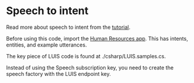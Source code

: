 # Speech to intent 
Read more about speech to intent from the [tutorial](https://aka.ms/luis-intent-recognition-tutorial). 

Before using this code, import the [Human Resources app](../../quickstarts/HumanResources.json). This has intents, entities, and example utterances. 

The key piece of LUIS code is found at ./csharp/LUIS.samples.cs.

Instead of using the Speech subscription key, you need to create the speech factory with the LUIS endpoint key.

